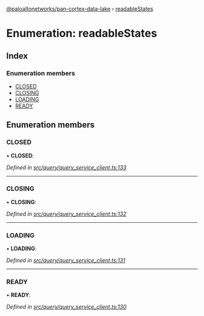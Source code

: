 [@paloaltonetworks/pan-cortex-data-lake](../README.md) › [readableStates](readablestates.md)

# Enumeration: readableStates

## Index

### Enumeration members

* [CLOSED](readablestates.md#closed)
* [CLOSING](readablestates.md#closing)
* [LOADING](readablestates.md#loading)
* [READY](readablestates.md#ready)

## Enumeration members

###  CLOSED

• **CLOSED**:

*Defined in [src/query/query_service_client.ts:133](https://github.com/xhoms/pan-cortex-data-lake-nodejs/blob/master/src/query/query_service_client.ts#L133)*

___

###  CLOSING

• **CLOSING**:

*Defined in [src/query/query_service_client.ts:132](https://github.com/xhoms/pan-cortex-data-lake-nodejs/blob/master/src/query/query_service_client.ts#L132)*

___

###  LOADING

• **LOADING**:

*Defined in [src/query/query_service_client.ts:131](https://github.com/xhoms/pan-cortex-data-lake-nodejs/blob/master/src/query/query_service_client.ts#L131)*

___

###  READY

• **READY**:

*Defined in [src/query/query_service_client.ts:130](https://github.com/xhoms/pan-cortex-data-lake-nodejs/blob/master/src/query/query_service_client.ts#L130)*
